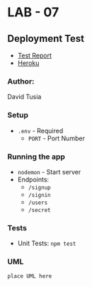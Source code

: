 # LAB - 07

## Deployment Test

- [Test Report](https://github.com/dftjr/bearer-auth/actions)
- [Heroku](https://dftjr-bearer-auth.herokuapp.com/)

### Author: 

David Tusia

### Setup

- <code>.env</code> - Required
  - <code>PORT</code> - Port Number

### Running the app

- <code>nodemon</code> - Start server
- Endpoints:
  - <code>/signup</code>
  - <code>/signin</code>
  - <code>/users</code>
  - <code>/secret</code>

### Tests

- Unit Tests: <code>npm test</code>

### UML

<code>place UML here</code>
